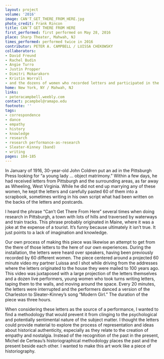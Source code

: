 ```yaml
---
layout: project
volume: '2016'
image: CAN'T_GET_THERE_FROM_HERE.jpg
photo_credit: Frank Rincon
title: CAN’T GET THERE FROM HERE
first_performed: first performed on May 28, 2016
place: Sharp Theater, Mahwah, NJ
times_performed: performed twice in 2016
contributor: PETER A. CAMPBELL / LUISSA CHEKOWSKY
collaborators:
- David Freund
- Rachel Budin
- Angie Turro
- Justin Propper
- Dimitri Mokarakorn
- Kristin Worrall
- and the dozens of women who recorded letters and participated in the performances
home: New York, NY / Mahwah, NJ
links:
- peteracampbell.weebly.com
contact: pcampbel@ramapo.edu
footnote: ''
tags:
- correspondence
- dance
- empathy
- history
- knowledge
- research
- research performance-as-research
- Sleater-Kinney (band)
- writing
pages: 184-185
---
```


In January of 1916, 30-year-old John Coldren put an ad in the Pittsburgh Press looking for “a young lady … object matrimony.” Within a few days, he had received letters from Pittsburgh and the surrounding areas, as far away as Wheeling, West Virginia. While he did not end up marrying any of these women, he kept the letters and carefully pasted 60 of them into a scrapbook, sometimes writing in his own script what had been written on the backs of the letters and postcards.

I heard the phrase “Can’t Get There From Here” several times when doing research in Pittsburgh, a town with lots of hills and traversed by waterways and train tracks. This phrase probably originated in Maine, where it was a joke at the expense of a tourist. It’s funny because ultimately it isn’t true. It just points to a lack of imagination and knowledge.

Our own process of making this piece was likewise an attempt to get from the there of those letters to the here of our own experiences. During the installation, the letters were heard over speakers, having been previously recorded by 60 different women. The piece centered around a projected 60 minute video my partner Luissa and I shot while driving from the addresses where the letters originated to the house they were mailed to 100 years ago. This video was juxtaposed with a large projection of the letters themselves and a dozen live performers, young women who took turns writing letters, taping them to the walls, and moving around the space. Every 20 minutes, the letters were interrupted and the performers danced a version of the Charleston to Sleater-Kinney’s song “Modern Girl.” The duration of the piece was three hours.

When considering these letters as the source of a performance, I wanted to find a methodology that would prevent it from clinging to the psychological and potentially sentimental nature of the subject matter. I thought the letters could provide material to explore the process of representation and ideas about historical authenticity, especially as they relate to the creation of empathy and nostalgia. Instead of the recognition of the past in the present, Michel de Certeau’s historiographical methodology places the past and the present beside each other. I wanted to make this art work like a piece of historiography.
